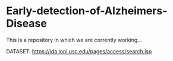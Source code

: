 # Early-detection-of-Alzheimers-Disease
This is a repository in which we are corrently working...

DATASET: https://ida.loni.usc.edu/pages/access/search.jsp
